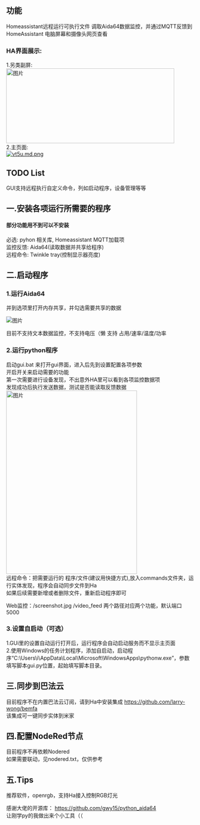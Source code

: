 ## 功能
Homeassistant远程运行可执行文件
调取Aida64数据监控，并通过MQTT反馈到HomeAssistant
电脑屏幕和摄像头网页查看
### HA界面展示:
1.另类副屏:  
<img src="https://img2.moeblog.vip/images/vrJD.jpg" alt="图片" width="450" height="200" />  
2.主页面:  
[![vt5u.md.png](https://img2.moeblog.vip/images/vt5u.md.png)](https://img.moeblog.vip/image/vt5u)  
## TODO List
GUI支持远程执行自定义命令，列如启动程序，设备管理等等

## 一.安装各项运行所需要的程序
#### 部分功能用不到可以不安装  
必选: pyhon 相关库, Homeassistant MQTT加载项      
监控反馈: Aida64(读取数据并共享给程序)   
远程命令: Twinkle tray(控制显示器亮度)   

## 二.启动程序

### 1.运行Aida64
并到选项里打开内存共享，并勾选需要共享的数据

![图片](https://img2.moeblog.vip/images/vO74.png "图片")

目前不支持文本数据监控，不支持电压（懒
支持 占用/速率/温度/功率

### 2.运行python程序
启动gui.bat 来打开gui界面，进入后先到设置配置各项参数  
开启开关来启动需要的功能  
第一次需要进行设备发现，不出意外HA里可以看到各项监控数据项  
发现成功后执行发送数据，测试是否能读取反馈数据  
<img src="https://img2.moeblog.vip/images/vZ5X.png" alt="图片" width="350" height="490" />  
远程命令：把需要运行的 程序/文件(建议用快捷方式),放入commands文件夹，运行实体发现，程序会自动同步文件到Ha  
如果后续需要新增或者删除文件，重新启动程序即可

Web监控：/screenshot.jpg /video_feed 两个路径对应两个功能，默认端口5000
### 3.设置自启动（可选）
1.GUi里的设置自动运行打开后，运行程序会自动启动服务而不显示主页面  
2.使用Windows的任务计划程序，添加自启动，启动程序“C:\Users\i\AppData\Local\Microsoft\WindowsApps\pythonw.exe”，参数填写脚本gui.py位置，起始填写脚本目录。
## 三.同步到巴法云
目前程序不在内置巴法云订阅，请到Ha中安装集成 https://github.com/larry-wong/bemfa  
该集成可一键同步实体到米家  

## 四.配置NodeRed节点
目前程序不再依赖Nodered  
如果需要联动，见nodered.txt，仅供参考  

## 五.Tips
推荐软件，openrgb，支持Ha接入控制RGB灯光

感谢大佬的开源库： https://github.com/gwy15/python_aida64  
让刚学py的我做出来个小工具（（
